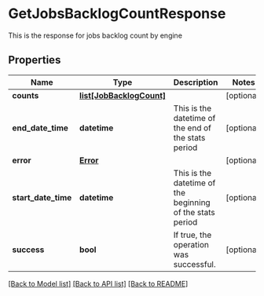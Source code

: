 # GetJobsBacklogCountResponse

This is the response for jobs backlog count by engine
## Properties
Name | Type | Description | Notes
------------ | ------------- | ------------- | -------------
**counts** | [**list[JobBacklogCount]**](JobBacklogCount.md) |  | [optional] 
**end_date_time** | **datetime** | This is the datetime of the end of the stats period | [optional] 
**error** | [**Error**](Error.md) |  | [optional] 
**start_date_time** | **datetime** | This is the datetime of the beginning of the stats period | [optional] 
**success** | **bool** | If true, the operation was successful. | [optional] 

[[Back to Model list]](../README.md#documentation-for-models) [[Back to API list]](../README.md#documentation-for-api-endpoints) [[Back to README]](../README.md)


